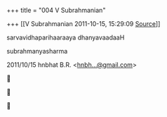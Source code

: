+++
title = "004 V Subrahmanian"

+++
[[V Subrahmanian	2011-10-15, 15:29:09 [Source](https://groups.google.com/g/bvparishat/c/Vfohf3zihm4)]]



sarvavidhaparihaaraaya dhanyavaadaaH  
  
subrahmanyasharma  
  

2011/10/15 hnbhat B.R. \<[hnbh...@gmail.com]()\>  







